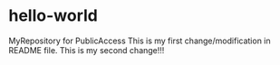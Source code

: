 # hello-world
MyRepository for PublicAccess
This is my first change/modification in README file.
This is my second change!!!
